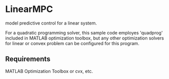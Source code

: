 # LinearMPC
model predictive control for a linear system.

For a quadratic programming solver, this sample code employes 'quadprog' included in MATLAB optimization toolbox, but any other optimization solvers for linear or convex problem can be configured for this program. 

## Requirements
MATLAB Optimization Toolbox
or
cvx, etc.
